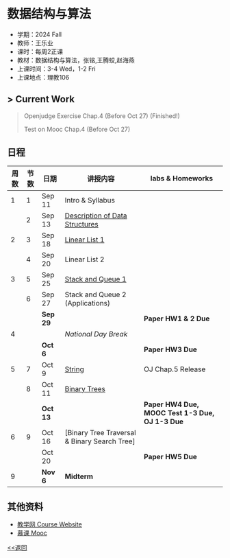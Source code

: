 # 数据结构与算法

* 学期：2024 Fall
* 教师：王乐业
* 课时：每周2正课
* 教材：数据结构与算法，张铭,王腾蛟,赵海燕
* 上课时间：3-4 Wed，1-2 Fri
* 上课地点：理教106

## > Current Work
> Openjudge Exercise Chap.4 (Before Oct 27) (Finished!)
> 
> Test on Mooc Chap.4 (Before Oct 27)

## 日程

| 周数 |节数|日期|讲授内容                             | labs & Homeworks      |
| ---- | -------|-----|------------------------ | ------------- |
|1|1|Sep 11|Intro & Syllabus||
||2|Sep 13|[Description of Data Structures](courses/24fa/dsi/2)||
|2|3|Sep 18|[Linear List 1](courses/24fa/dsi/3)||
||4|Sep 20|Linear List 2||
|3|5|Sep 25|[Stack and Queue 1](courses/24fa/dsi/5)||
||6|Sep 27|Stack and Queue 2 (Applications)||
|||**Sep 29**||**Paper HW1 & 2 Due**|
|4|||*National Day Break*||
|||**Oct 6**||**Paper HW3 Due**|
|5|7|Oct 9|[String](courses/24fa/dsi/7)|OJ Chap.5 Release|
||8|Oct 11|[Binary Trees](courses/24fa/dsi/8)|
|||**Oct 13**||**Paper HW4 Due, MOOC Test 1-3 Due, OJ 1-3 Due**|
|6|9|Oct 16|[Binary Tree Traversal & Binary Search Tree]||
|||Oct 20||**Paper HW5 Due**|
|9||**Nov 6**|**Midterm**||

## 其他资料
* [教学网 Course Website](https://course.pku.edu.cn/webapps/blackboard/execute/announcement?method=search&context=course_entry&course_id=_72859_1&handle=announcements_entry&mode=view)
* [慕课 Mooc](https://www.icourse163.org/course/PKU-1002534001)

[<<返回](university_courses)
